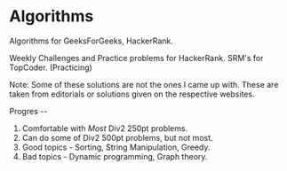 Algorithms
==========

Algorithms for GeeksForGeeks, HackerRank.

Weekly Challenges and Practice problems for HackerRank.
SRM's for TopCoder. (Practicing)




Note:
Some of these solutions are not the ones I came up with.
These are taken from editorials or solutions given on the respective websites.



Progres -- 
1. Comfortable with *Most* Div2 250pt problems.
2. Can do some of Div2 500pt problems, but not most.
3. Good topics - Sorting, String Manipulation, Greedy.
4. Bad topics - Dynamic programming, Graph theory.